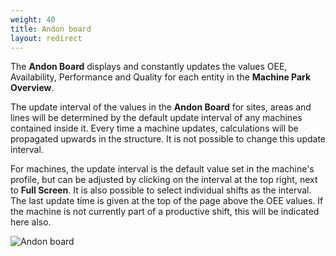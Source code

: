 ```yaml
---
weight: 40
title: Andon board
layout: redirect
---
```


The **Andon Board** displays and constantly updates the values OEE, Availability, Performance and Quality for each entity in the **Machine Park Overview**.

The update interval of the values in the **Andon Board** for sites, areas and lines will be determined by the default update interval of any machines contained inside it. Every time a machine updates, calculations will be propagated upwards in the structure. It is not possible to change this update interval.

For machines, the update interval is the default value set in the machine's profile, but can be adjusted by clicking on the interval at the top right, next to **Full Screen**. It is also possible to select individual shifts as the interval. The last update time is given at the top of the page above the OEE values. If the machine is not currently part of a productive shift, this will be indicated here also.

![Andon board](/images/oee/dashboards/dashboard-andon-board.png)
